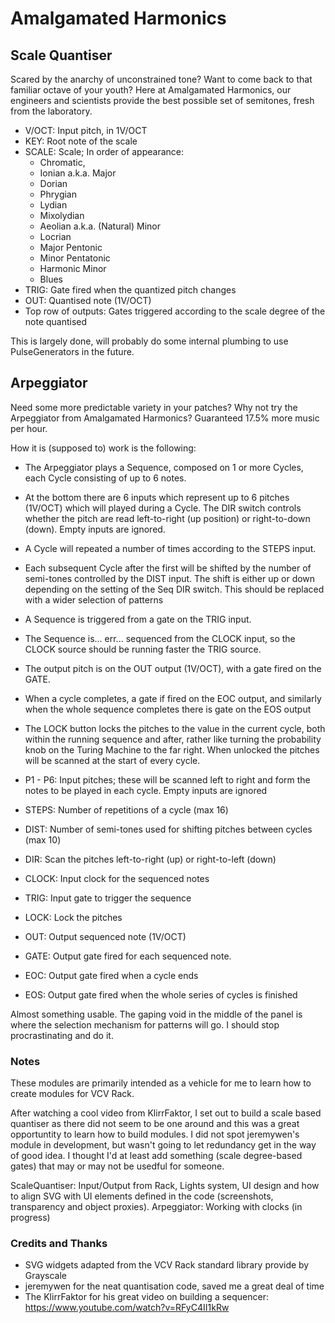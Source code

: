 # Amalgamated Harmonics

## Scale Quantiser

Scared by the anarchy of unconstrained tone? Want to come back to that familiar octave of your youth? Here at Amalgamated Harmonics, our engineers and scientists provide the best possible set of semitones, fresh from the laboratory. 

* V/OCT: Input pitch, in 1V/OCT
* KEY: Root note of the scale
* SCALE: Scale; In order of appearance:
	* Chromatic,
	* Ionian a.k.a. Major
	* Dorian
	* Phrygian
	* Lydian
	* Mixolydian
	* Aeolian a.k.a. (Natural) Minor
	* Locrian 
	* Major Pentonic 
	* Minor Pentatonic
	* Harmonic Minor
	* Blues
* TRIG: Gate fired when the quantized pitch changes
* OUT: Quantised note (1V/OCT)
* Top row of outputs: Gates triggered according to the scale degree of the note quantised

This is largely done, will probably do some internal plumbing to use PulseGenerators in the future.
## Arpeggiator

Need some more predictable variety in your patches? Why not try the Arpeggiator from Amalgamated Harmonics? Guaranteed 17.5% more music per hour.

How it is (supposed to) work is the following:

* The Arpeggiator plays a Sequence, composed on 1 or more Cycles, each Cycle consisting of up to 6 notes.
* At the bottom there are 6 inputs which represent up to 6 pitches (1V/OCT) which will played during a Cycle. The DIR switch controls whether the pitch are read left-to-right (up position) or right-to-down (down). Empty inputs are ignored.
* A Cycle will repeated a number of times according to the STEPS input.
* Each subsequent Cycle after the first will be shifted by the number of semi-tones controlled by the DIST input. The shift is either up or down depending on the setting of the Seq DIR switch. This should be replaced with a wider selection of patterns
* A Sequence is triggered from a gate on the TRIG input.
* The Sequence is... err... sequenced from the CLOCK input, so the CLOCK source should be running faster the TRIG source.
* The output pitch is on the OUT output (1V/OCT), with a gate fired on the GATE. 
* When a cycle completes, a gate if fired on the EOC output, and similarly when the whole sequence completes there is gate on the EOS output
* The LOCK button locks the pitches to the value in the current cycle, both within the running sequence and after, rather like turning the probability knob on the Turing Machine to the far right. When unlocked the pitches will be scanned at the start of every cycle.

* P1 - P6: Input pitches; these will be scanned left to right and form the notes to be played in each cycle. Empty inputs are ignored
* STEPS: Number of repetitions of a cycle (max 16)
* DIST: Number of semi-tones used for shifting pitches between cycles (max 10)
* DIR: Scan the pitches left-to-right (up) or right-to-left (down)  
* CLOCK: Input clock for the sequenced notes
* TRIG: Input gate to trigger the sequence
* LOCK: Lock the pitches

* OUT: Output sequenced note (1V/OCT)
* GATE: Output gate fired for each sequenced note. 
* EOC: Output gate fired when a cycle ends
* EOS: Output gate fired when the whole series of cycles is finished

Almost something usable. The gaping void in the middle of the panel is where the selection mechanism for patterns will go. I should stop procrastinating and do it.

### Notes

These modules are primarily intended as a vehicle for me to learn how to create modules for VCV Rack.   

After watching a cool video from KlirrFaktor, I set out to build a scale based quantiser as there did not seem to be one around and this was a great opportuntity to learn how to build modules. I did not spot jeremywen's module in development, but wasn't going to let redundancy get in the way of good idea. I thought I'd at least add something (scale degree-based gates) that may or may not be usedful for someone.  

ScaleQuantiser: Input/Output from Rack, Lights system, UI design and how to align SVG with UI elements defined in the code (screenshots, transparency and object proxies). 
Arpeggiator: Working with clocks (in progress)

### Credits and Thanks

* SVG widgets adapted from the VCV Rack standard library provide by Grayscale
* jeremywen for the neat quantisation code, saved me a great deal of time
* The KlirrFaktor for his great video on building a sequencer: https://www.youtube.com/watch?v=RFyC4II1kRw   
